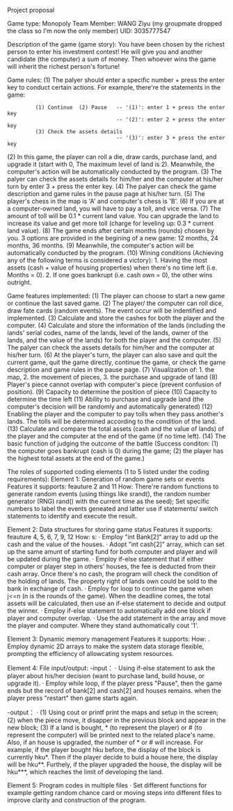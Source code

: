 Project proposal

Game type: Monopoly 
Team Member: WANG Ziyu (my groupmate dropped the class so I'm now the only member)
UID: 3035777547

Description of the game (game story): 
You have been chosen by the richest person to enter his investment contest! He will give you and another candidate (the computer) a sum of money. Then whoever wins the game will inherit the richest person's fortune!
  
Game rules: 
(1) The palyer should enter a specific number + press the enter key to conduct certain actions. For example, there're the statements in the game:  
  
             (1) Continue  (2) Pause   -- '(1)': enter 1 + press the enter key           
                                       -- '(2)': enter 2 + press the enter key           
             (3) Check the assets details                                                
                                       -- '(3)': enter 3 + press the enter key           
                                                                                         
(2) In this game, the player can roll a die, draw cards, purchase land, and upgrade it (start with 0, The maximum level of land is 2). Meanwhile, the computer's action will be automatically conducted by the program.
(3) The palyer can check the assets details for him/her and the computer at his/her turn by enter 3 + press the enter key.
(4) The palyer can check the game description and game rules in the pause page at his/her turn.
(5) The player's chess in the map is 'A' and computer's chess is 'B'.
(6) If you are at a computer-owned land, you will have to pay a toll, and vice versa.
(7) The amount of toll will be 0.1 * current land value. You can upgrade the land to increase its value and get more toll (charge for leveling up: 0.3 * current land value). 
(8) The game ends after certain months (rounds) chosen by you. 3 options are provided in the begining of a new game: 12 months, 24 months, 36 months.
(9) Meanwhile, the computer's action will be automatically conducted by the program.
(10) Wining conditions (Achieving any of the following terms is considered a victory): 
    1. Having the most assets (cash + value of housing properties) when there's no time left (i.e. Months = 0). 
    2. If one goes bankrupt (i.e. cash own = 0), the other wins outright.  

Game features implemented:
(1) The player can choose to start a new game or continue the last saved game.
(2) The player/ the computer can roll dice, draw fate cards (random events). The event occur will be indentified and implemented.
(3) Calculate and store the cashes for both the player and the computer.
(4) Calculate and store the information of the lands (including the lands' serial codes, name of the lands, level of the lands, owner of the lands, and the value of the lands)  for both the player and the computer.
(5) The palyer can check the assets details for him/her and the computer at his/her turn.
(6) At the player's turn, the player can also save and quit the current game, quit the game directly, continue the game, or check the game description and game rules in the pause page.
(7) Visualization of: 1. the map, 2. the movement of pieces, 3. the purchase and upgrade of land
(8) Player's piece cannot overlap with computer's piece (prevent confusion of position).
(9) Capacity to determine the position of piece
(10) Capacity to determine the time left
(11) Ability to purchase and upgrade land (the computer's decision will be randomly and automatically generated)
(12) Enabling the player and the computer to pay tolls when they pass another's lands. The tolls will be determined according to the condition of the land.
(13) Calculate and compare the total assets (cash and the value of lands) of the player and the computer at the end of the game (if no time left).
(14) The basic function of judging the outcome of the battle (Success conditon: (1) the computer goes bankrupt (cash is 0) during the game; (2) the player has the highest total assets at the end of the game.)

The roles of supported coding elements (1 to 5 listed under the coding requirements):
Element 1: Generation of random game sets or events
Features it supports: feauture 2 and 11
How: There're random functions to generate random events (using things like srand(), the random number generator (RNG) rand() with the current time as the seed); Set specific numbers to label the events geneated and latter use if statements/ switch statements to identify and execute the result.

Element 2: Data structures for storing game status
Features it supports: feauture 4, 5, 6, 7, 9, 12
How: 
s: · Employ "int Bank[2]" array to add up the cash and the value of the houses. · Adopt "int cash[2]" array, which can set up the same amunt of starting fund for both computer and player and will be updated during the game. · Employ if-else statement that if either computer or player step in others' houses, the fee is deducted from their cash array. Once there's no cash, the program will check the condition of the holding of lands. The property right of lands own could be sold to the bank in exchange of cash. · Employ for loop to continue the game when j<=n (n is the rounds of the game). When the deadline comes, the total assets will be calculated, then use an if-else statement to decide and output the winner. · Employ if-else statement to automatically add one block if player and computer overlap. · Use the add statement in the array and move the player and computer. Where they stand authomatically cout '1'.

Element 3: Dynamic memory management 
Features it supports:
How: 
. Employ dynamic 2D arrays to make the system data storage flexible, prompting the efficiency of allowcating system resources.


Element 4: File input/output: 
-input： · Using if-else statement to ask the player about his/her decision (want to purchase land, build house, or upgrade it). · Employ while loop, if the player press "Pause", then the game ends but the record of bank[2] and cash[2] and houses remains. when the player press "restart" then game starts again.

-output： · (1) Using cout or printf print the maps and setup in the screen; (2) when the piece move, it disapper in the previous block and appear in the new block; (3) If a land is bought, * (to represent the player) or # (to represent the computer) will be printed next to the related place's name. Also, if an house is upgraded, the number of * or # will increase. For example, if the player bought hku before, the display of the block is currently hku*. Then if the player decide to buid a house here, the display will be hku**. Furthely, if the player upgraded the house, the display will be hku***, which reaches the limit of developing the land.

Element 5: Program codes in multiple files
· Set different functions for example getting random chance card or moving steps into different files to improve clarity and construction of the program.
